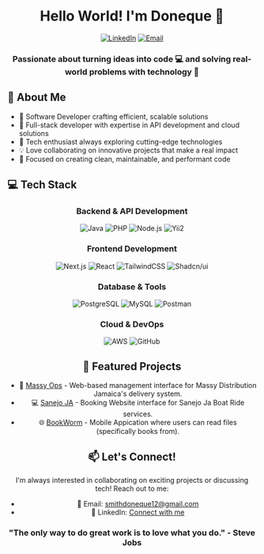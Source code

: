 <div align="center">

# Hello World! I'm Doneque 👋 

[![LinkedIn](https://img.shields.io/badge/Let's%20Connect!-%230077B5.svg?style=for-the-badge&logo=linkedin&logoColor=white)](https://www.linkedin.com/)
[![Email](https://img.shields.io/badge/Email-D14836?style=for-the-badge&logo=gmail&logoColor=white)](mailto:smithdoneque12@gmail.com)

### Passionate about turning ideas into code 💻 and solving real-world problems with technology 🚀

</div>

## 🚀 About Me
- 🌟 Software Developer crafting efficient, scalable solutions
- 🔧 Full-stack developer with expertise in API development and cloud solutions
- 🌱 Tech enthusiast always exploring cutting-edge technologies
- 💡 Love collaborating on innovative projects that make a real impact
- 🎯 Focused on creating clean, maintainable, and performant code

## 💻 Tech Stack

<div align="center">

### Backend & API Development
![Java](https://img.shields.io/badge/Java-ED8B00?style=for-the-badge&logo=openjdk&logoColor=white)
![PHP](https://img.shields.io/badge/PHP-777BB4?style=for-the-badge&logo=php&logoColor=white)
![Node.js](https://img.shields.io/badge/Node.js-339933?style=for-the-badge&logo=node.js&logoColor=white)
![Yii2](https://img.shields.io/badge/Yii2-03979E?style=for-the-badge&logo=php&logoColor=white)

### Frontend Development
![Next.js](https://img.shields.io/badge/Next.js-000000?style=for-the-badge&logo=next.js&logoColor=white)
![React](https://img.shields.io/badge/React-61DAFB?style=for-the-badge&logo=react&logoColor=black)
![TailwindCSS](https://img.shields.io/badge/TailwindCSS-38B2AC?style=for-the-badge&logo=tailwind-css&logoColor=white)
![Shadcn/ui](https://img.shields.io/badge/Shadcn/ui-000000?style=for-the-badge&logo=ui&logoColor=white)

### Database & Tools
![PostgreSQL](https://img.shields.io/badge/PostgreSQL-336791?style=for-the-badge&logo=postgresql&logoColor=white)
![MySQL](https://img.shields.io/badge/MySQL-4479A1?style=for-the-badge&logo=mysql&logoColor=white)
![Postman](https://img.shields.io/badge/Postman-FF6C37?style=for-the-badge&logo=postman&logoColor=white)

### Cloud & DevOps
![AWS](https://img.shields.io/badge/AWS-232F3E?style=for-the-badge&logo=amazon-aws&logoColor=white)
![GitHub](https://img.shields.io/badge/GitHub-181717?style=for-the-badge&logo=github&logoColor=white)


## 🌟 Featured Projects
- 🚀 [Massy Ops](link) - Web-based management interface for Massy Distribution Jamaica's delivery system.
- 💻 [Sanejo JA](link) - Booking Website interface for Sanejo Ja Boat Ride services.
- 🌐 [BookWorm](link) - Mobile Appication where users can read files (specifically books from).

## 📫 Let's Connect!
I'm always interested in collaborating on exciting projects or discussing tech! Reach out to me:
- 📧 Email: smithdoneque12@gmail.com
- 💼 LinkedIn: [Connect with me](https://www.linkedin.com/in/doneque-smith-346b98199/)

<div align="center">

### "The only way to do great work is to love what you do." - Steve Jobs

</div>
